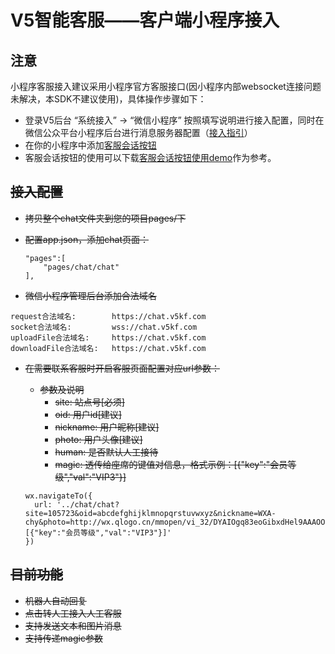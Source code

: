 # V5智能客服——客户端小程序接入

## 注意

小程序客服接入建议采用小程序官方客服接口(因小程序内部websocket连接问题未解决，本SDK不建议使用)，具体操作步骤如下：

 - 登录V5后台 “系统接入” -> “微信小程序” 按照填写说明进行接入配置，同时在微信公众平台小程序后台进行消息服务器配置（[接入指引](https://mp.weixin.qq.com/debug/wxadoc/dev/api/custommsg/callback_help.html)）
 - 在你的小程序中添加[客服会话按钮](https://mp.weixin.qq.com/debug/wxadoc/dev/component/contact-button.html)
 - 客服会话按钮的使用可以下载[客服会话按钮使用demo](./V5KFClientSDK-WXA-1.0.0_170516.zip)作为参考。

## ~~接入配置~~
- ~~拷贝整个chat文件夹到您的项目pages/下~~
- ~~配置app.json，添加chat页面：~~

    ```
    "pages":[
        "pages/chat/chat"
    ],
    ```

- ~~微信小程序管理后台添加合法域名~~

```
request合法域名:        https://chat.v5kf.com
socket合法域名:         wss://chat.v5kf.com
uploadFile合法域名:     https://chat.v5kf.com
downloadFile合法域名:   https://chat.v5kf.com
```

- ~~在需要联系客服时开启客服页面配置对应url参数：~~

    * ~~参数及说明~~
        - ~~site: 站点号[必须]~~
        - ~~oid: 用户id[建议]~~
        - ~~nickname: 用户昵称[建议]~~
        - ~~photo: 用户头像[建议]~~
        - ~~human: 是否默认人工接待~~
        - ~~magic: 透传给座席的键值对信息，格式示例：[{"key":"会员等级","val":"VIP3"}]~~

    ```
    wx.navigateTo({
      url: '../chat/chat?site=105723&oid=abcdefghijklmnopqrstuvwxyz&nickname=WXA-chy&photo=http://wx.qlogo.cn/mmopen/vi_32/DYAIOgq83eoGibxdHel9AAAOOtwgrqLHVdxk685EU0v8WdGSQXbcud4dHvhMheDkmMia9V5JVGZcssUjict2eLg7Q/0&magic=[{"key":"会员等级","val":"VIP3"}]'
    })
    ```

## ~~目前功能~~
- ~~机器人自动回复~~
- ~~点击转人工接入人工客服~~
- ~~支持发送文本和图片消息~~
- ~~支持传递magic参数~~
